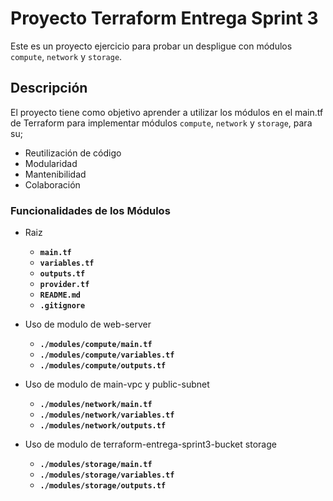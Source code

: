 # Proyecto Terraform Entrega Sprint 3

Este es un proyecto ejercicio para probar un despligue con módulos `compute`, `network` y `storage`.

## Descripción

El proyecto tiene como objetivo aprender a utilizar los módulos en el main.tf de Terraform para implementar módulos `compute`, `network` y `storage`, para su;

- Reutilización de código
- Modularidad
- Mantenibilidad
- Colaboración

### Funcionalidades de los Módulos

- Raiz
   - **`main.tf`**
   - **`variables.tf`**
   - **`outputs.tf`**
   - **`provider.tf`**
   - **`README.md`**
   - **`.gitignore`**

- Uso de modulo de web-server
   - **`./modules/compute/main.tf`**
   - **`./modules/compute/variables.tf`**
   - **`./modules/compute/outputs.tf`**

- Uso de modulo de main-vpc y public-subnet
   - **`./modules/network/main.tf`**
   - **`./modules/network/variables.tf`**
   - **`./modules/network/outputs.tf`**

- Uso de modulo de terraform-entrega-sprint3-bucket storage
   - **`./modules/storage/main.tf`**
   - **`./modules/storage/variables.tf`**
   - **`./modules/storage/outputs.tf`**